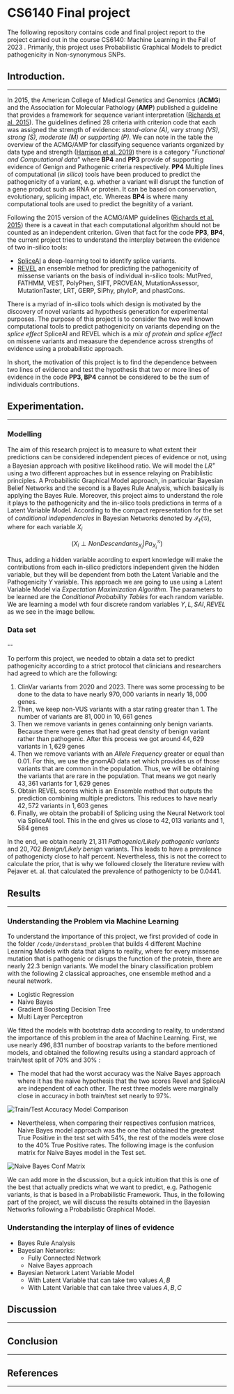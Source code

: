# CS6140 Final project
The following repository contains code and final project report to the project carried out in the course CS6140: Machine Learning in the Fall of 2023 . Primarily, this project uses Probabilistic Graphical Models to predict pathogenicity in Non-synonymous SNPs.

## Introduction.
---
In 2015, the American College of Medical Genetics and Genomics (**ACMG**) and the Association for Molecular Pathology (**AMP**) published a guideline that provides a framework for sequence variant interpretation ([Richards et al. 2015](https://www.ncbi.nlm.nih.gov/pmc/articles/PMC4544753/)).  The guidelines defined $28$ criteria with criterion code that each was assigned the strength of evidence: _stand-alone (A), very strong (VS), strong (S), moderate (M) or supporting (P)_. We can note in the table the overview of the ACMG/AMP for classifying sequence variants organized by data type and strength ([Harrison et al. 2019](https://www.ncbi.nlm.nih.gov/pmc/articles/PMC4544753/)) there is a category "_Functional and Computational data_" where **BP4** and **PP3** provide of supporting evidence of Genign and Pathogenic criteria respectively. **PP4** Multiple lines of computational (_in silico_) tools have been produced to predict the pathogenicity of a variant, e.g. whether a variant will disrupt the function of a gene product such as RNA or protein. It can be based on conservation, evolutionary, splicing impact, etc. Whereas **BP4** is where many computational tools are used to predict the begnitity of a variant. 

Following the 2015 version of the ACMG/AMP guidelines ([Richards et al. 2015](https://www.ncbi.nlm.nih.gov/pmc/articles/PMC4544753/)) there is a caveat in that each computational algorithm should not be counted as an independent criterion. Given that fact for the code **PP3**, **BP4**, the current project tries to understand the interplay between the evidence of two in-silico tools: 
-  [SpliceAI](https://doi.org/10.1016/j.cell.2018.12.015) a deep-learning tool to identify splice variants.
-  [REVEL](https://www.ncbi.nlm.nih.gov/pmc/articles/PMC5065685/) an ensemble method for predicting the pathogenicity of missense variants on the basis of individual in-silico tools: MutPred, FATHMM, VEST, PolyPhen, SIFT, PROVEAN, MutationAssessor, MutationTaster, LRT, GERP, SiPhy, phyloP, and phastCons.

There is a myriad of in-silico tools which design is motivated by the discovery of  novel variants ad hypothesis generation for experimental purposes. The purpose of this project is to consider the two well known computational tools to predict pathogenicity on variants depending on the _splice effect_ SpliceAI and REVEL which is a _mix of protein and splice effect_ on missene variants and meaasure the dependence across strengths of evidence using a probabilistic approach.

In short, the motivation of this project is to find the dependence between two lines of evidence and test the hypothesis that two or more lines of evidence in the code **PP3, BP4** cannot be considered to be the sum of individuals contributions.

## Experimentation.
---
### Modelling
The aim of this research project is to measure to what extent their predictions can be considered independent pieces of evidence or not, using a Bayesian approach with positive likelihood ratio. We will model the $LR^{+}$ using a two different approaches but in essence relaying on Prabiblistic principles. A Probabilistic Graphical Model approach, in particular Bayesian Belief Networks and the second is a Bayes Rule Analysis, which basically is applying the Bayes Rule. Moreover, this project aims to understand the role it plays to the pathogenicity and the in-silico tools predictions in terms of a Latent Variable Model. According to the compact representation for the set of _conditional independencies_ in Bayesian Networks denoted by $\mathcal{I}_{\ell}(\mathcal{G})$, where for each variable $X_i$

$$(X_i \perp NonDescendants_{X_i} | Pa^{\mathcal{G}}_{X_i})$$

Thus, adding a hidden variable acording to expert knowledge will make the contributions from each in-silico predictors independent given the hidden variable, but they will be dependent from both the Latent Variable and the Pathogenicity $Y$ variable. This approach we are going to use using a Latent Variable Model via _Expectation Maximization Algorithm_. The parameters to be learned are the _Conditional Probability Tables_ for each random variable. We are learning a model wth four discrete random variables $Y, L, SAI, REVEL$ as we see in the image bellow.

### Data set
--

To perform this project, we needed to obtain a data set to predict pathogenicity according to a strict protocol that clinicians and researchers had agreed to which are the following:

1. ClinVar variants from 2020 and 2023. There was some processing to be done to the data to have nearly $970,000$ variants in nearly $18,000$ genes. 
2. Then, we keep non-VUS variants with a star rating greater than 1. The number of variants are $81,000$ in $10,661$ genes
3. Then we remove variants in genes containning only benign variants. Because there were genes that had great density of benign variant rather than pathogenic. After this process we got around $44,629$ variants in $1,629$ genes
4. Then we remove variants with an _Allele Frequency_ greater or equal than $0.01$. For this, we use the gnomAD data set which provides us of those variants that are common in the population. Thus, we will be obtaining the variants that are rare in the population. That means we got nearly $43,361$ variants for $1,629$ genes
5. Obtain REVEL scores which is an Ensemble method that outputs the prediction combining multiple predictors.  This reduces to have nearly $42,572$ variants in $1,603$ genes
6. Finally, we obtain the probabili of Splicing using the Neural Network tool via SpliceAI tool. This in the end gives us close to $42,013$ variants and $1,584$ genes

In the end, we obtain nearly $21,311$ _Pathogenic/Likely pathogenic variants_ and $20,702$ _Benign/Likely benign_ variants. This leads to have a prevalence of pathogenicty close to half percent. Nevertheless, this is not the correct to calculate the prior, that is why we followed closely the literature review with Pejaver et. al. that calculated the prevalence of pathogenicty to be $0.0441$.


## Results
---

### Understanding the Problem via Machine Learning

To understand the importance of this project, we first provided of code in the folder `/code/Understand_problem` that builds 4 different Machine Learning Models with data that aligns to reality, where for every missense mutation that is pathogenic or disrups the function of the protein, there are nearly $22.3$ benign variants. We model the binary classification problem with the following 2 classical approaches, one ensemble method and a neural network. 

- Logistic Regression
- Naive Bayes 
- Gradient Boosting Decision Tree
- Multi Layer Perceptron

We fitted the models with bootstrap data according to reality, to understand the importance of this problem in the area of Machine Learning. First, we use nearly $496,831$ number of boostrap variants to the before mentioned models, and obtained the following results using a standard approach of train/test split of $70\%$ and $30\%$ :

- The model that had the worst accuracy was the Naive Bayes approach where it has the naive hypothesis that the two scores Revel and SpliceAI are independent of each other. The rest three models were marginally close in accuracy in both train/test set nearly to $97\%$.

![Train/Test Accuracy Model Comparison](https://github.com/AlfonsBC/CS6140_Final_project/blob/master/images/accuracy_comparison.png?raw=true)

- Nevertheless, when comparing their respectives confusion matrices, Naive Bayes model approach was the one that obtained the greatest True Positive in the test set with $54\%$, the rest of the models were close to the $40\%$ True Positive rates. The following image is the confusion matrix for Naive Bayes model in the Test set.

![Naive Bayes Conf Matrix](https://github.com/AlfonsBC/CS6140_Final_project/blob/master/images/conf_matrix_naive.png?raw=true)

We can add more in the discussion, but a quick intuition that this is one of the best that actually predicts what we want to predict, e.g. Pathogenic variants, is that is based in a Probabilistic Framework. Thus, in the following part of the project, we will discuss the results obtained in the Bayesian Networks following a Probabilistic Graphical Model.

### Understanding the interplay of lines of evidence

- Bayes Rule Analysis
- Bayesian Networks:
	- Fully Connected Network
	- Naive Bayes approach
- Bayesian Network Latent Variable Model
	- With Latent Variable that can take two values $A,B$
	- With Latent Variable that can take three values $A,B,C$


## Discussion
---


## Conclusion
---


## References
---


